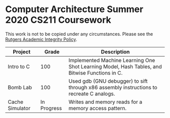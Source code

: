 # Computer Architecture Summer 2020 CS211 Coursework

This work is not to be copied under any circumstances. Please see the [Rutgers Academic Integrity Policy](http://academicintegrity.rutgers.edu/).

| Project         	| Grade       	| Description                                                                                    	|
|-----------------	|-------------	|------------------------------------------------------------------------------------------------	|
| Intro to C      	| 100         	| Implemented Machine Learning One Shot Learning Model, Hash Tables, and Bitwise Functions in C. 	|
| Bomb Lab        	| 100         	| Used gdb (GNU debugger) to sift through x86 assembly instructions to recreate C analogs.       	|
| Cache Simulator 	| In Progress 	| Writes and memory reads for a memory access pattern.                                           	|
